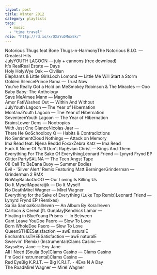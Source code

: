 ```yaml
---
layout: post
title: Winter 2012
category: playlists
tags: 
  - music
  - "time travel"
rdio: "http://rd.io/x/QXaYuDMoxEk/"
---
```

<div class="playlist"><div class="playlist-track"><span class="track-name">Notorious Thugs feat Bone Thugs-n-Harmony</span><span class="track-artist">The Notorious B.I.G.</span><span class="track-album"> — Greatest Hits</span></div><div class="playlist-track"><span class="track-name">July</span><span class="track-artist">YOUTH LAGOON</span><span class="track-album"> — july + cannons (free download)</span></div><div class="playlist-track"><span class="track-name">It's Real</span><span class="track-artist">Real Estate</span><span class="track-album"> — Days</span></div><div class="playlist-track"><span class="track-name">Holy Holy</span><span class="track-artist">Wye Oak</span><span class="track-album"> — Civilian</span></div><div class="playlist-track"><span class="track-name">Elephants &amp; Little Girls</span><span class="track-artist">Loch Lomond</span><span class="track-album"> — Little Me Will Start a Storm</span></div><div class="playlist-track"><span class="track-name">Golden Silence</span><span class="track-artist">Prince Rama</span><span class="track-album"> — Trust Now</span></div><div class="playlist-track"><span class="track-name">You've Really Got a Hold on Me</span><span class="track-artist">Smokey Robinson &amp; The Miracles</span><span class="track-album"> — Ooo Baby Baby: The Anthology</span></div><div class="playlist-track"><span class="track-name">Save Me</span><span class="track-artist">Aimee Mann</span><span class="track-album"> — Magnolia</span></div><div class="playlist-track"><span class="track-name">Amor Fati</span><span class="track-artist">Washed Out</span><span class="track-album"> — Within And Without</span></div><div class="playlist-track"><span class="track-name">July</span><span class="track-artist">Youth Lagoon</span><span class="track-album"> — The Year of Hibernation</span></div><div class="playlist-track"><span class="track-name">Montana</span><span class="track-artist">Youth Lagoon</span><span class="track-album"> — The Year of Hibernation</span></div><div class="playlist-track"><span class="track-name">Seventeen</span><span class="track-artist">Youth Lagoon</span><span class="track-album"> — The Year of Hibernation</span></div><div class="playlist-track"><span class="track-name">Brains</span><span class="track-artist">Lower Dens</span><span class="track-album"> — Nootropics</span></div><div class="playlist-track"><span class="track-name">With Just One Glance</span><span class="track-artist">Nicolas Jaar</span><span class="track-album"> — </span></div><div class="playlist-track"><span class="track-name">There He Go</span><span class="track-artist">Schoolboy Q</span><span class="track-album"> — Habits &amp; Contradictions</span></div><div class="playlist-track"><span class="track-name">No Sentiment</span><span class="track-artist">Cloud Nothings</span><span class="track-album"> — Attack on Memory</span></div><div class="playlist-track"><span class="track-name">Ima Read feat. Njena Reddd Foxxx</span><span class="track-artist">Zebra Katz</span><span class="track-album"> — Ima Read</span></div><div class="playlist-track"><span class="track-name">Fuck It None Of Ya'll Don't Rap</span><span class="track-artist">Evian Christ</span><span class="track-album"> — Kings And Them</span></div><div class="playlist-track"><span class="track-name">Everything For The Sake Of Everything</span><span class="track-artist">Leonard Friend</span><span class="track-album"> — Lynyrd Frynd EP</span></div><div class="playlist-track"><span class="track-name">Glitter Party</span><span class="track-artist">SAUNA</span><span class="track-album"> — The Teen Angst Tape</span></div><div class="playlist-track"><span class="track-name">08 Call To Be</span><span class="track-artist">Dana Buoy</span><span class="track-album"> — Summer Bodies</span></div><div class="playlist-track"><span class="track-name">Evil - 'Silver Alert' Remix Featuring Matt Berninger</span><span class="track-artist">Grinderman</span><span class="track-album"> — Grinderman 2 RMX</span></div><div class="playlist-track"><span class="track-name">NoWayBack</span><span class="track-artist">oOoOO</span><span class="track-album"> — Our Loving Is Killing Us</span></div><div class="playlist-track"><span class="track-name">Do It Myself</span><span class="track-artist">Apparatjik</span><span class="track-album"> — Do It Myself</span></div><div class="playlist-track"><span class="track-name">No Death</span><span class="track-artist">Mirel Wagner</span><span class="track-album"> — Mirel Wagner</span></div><div class="playlist-track"><span class="track-name">Everything for the Sake of Everything (Luke Top Remix)</span><span class="track-artist">Leonard Friend</span><span class="track-album"> — Lynyrd Frynd EP (Remixes)</span></div><div class="playlist-track"><span class="track-name">Sa Sa Samoa</span><span class="track-artist">Korallreven</span><span class="track-album"> — An Album By Korallreven</span></div><div class="playlist-track"><span class="track-name">Cartoon &amp; Cereal [ft. Gunplay]</span><span class="track-artist">Kendrick Lamar</span><span class="track-album"> — </span></div><div class="playlist-track"><span class="track-name">Floating in Blue</span><span class="track-artist">Young Prisms</span><span class="track-album"> — In Between</span></div><div class="playlist-track"><span class="track-name">Cant Leave You</span><span class="track-artist">Doe Paoro</span><span class="track-album"> — Slow To Love</span></div><div class="playlist-track"><span class="track-name">Born Whole</span><span class="track-artist">Doe Paoro</span><span class="track-album"> — Slow To Love</span></div><div class="playlist-track"><span class="track-name">QueenS</span><span class="track-artist">THEESatisfaction</span><span class="track-album"> — awE naturalE</span></div><div class="playlist-track"><span class="track-name">Enchantruss</span><span class="track-artist">THEESatisfaction</span><span class="track-album"> — awE naturalE</span></div><div class="playlist-track"><span class="track-name">Swervin' (Remix) (Instrumental)</span><span class="track-artist">Clams Casino</span><span class="track-album"> — </span></div><div class="playlist-track"><span class="track-name">Sayso</span><span class="track-artist">Evy Jane</span><span class="track-album"> — Evy Jane</span></div><div class="playlist-track"><span class="track-name">All I Need [Soulja Boy]</span><span class="track-artist">Clams Casino</span><span class="track-album"> — Clams Casino</span></div><div class="playlist-track"><span class="track-name">I'm God (instrumental)</span><span class="track-artist">Clams Casino</span><span class="track-album"> — </span></div><div class="playlist-track"><span class="track-name">Red Eye</span><span class="track-artist">Big K.R.I.T.</span><span class="track-album"> — Big K.R.I.T. - 4Eva N A Day</span></div><div class="playlist-track"><span class="track-name">The Road</span><span class="track-artist">Mirel Wagner</span><span class="track-album"> — Mirel Wagner</span></div></div>